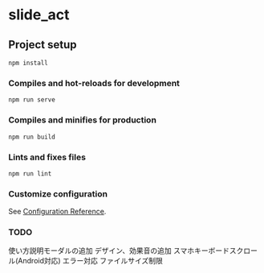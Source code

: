 # slide_act

## Project setup
```
npm install
```

### Compiles and hot-reloads for development
```
npm run serve
```

### Compiles and minifies for production
```
npm run build
```

### Lints and fixes files
```
npm run lint
```

### Customize configuration
See [Configuration Reference](https://cli.vuejs.org/config/).

### TODO
使い方説明モーダルの追加
デザイン、効果音の追加
スマホキーボードスクロール(Android対応)
エラー対応
ファイルサイズ制限
